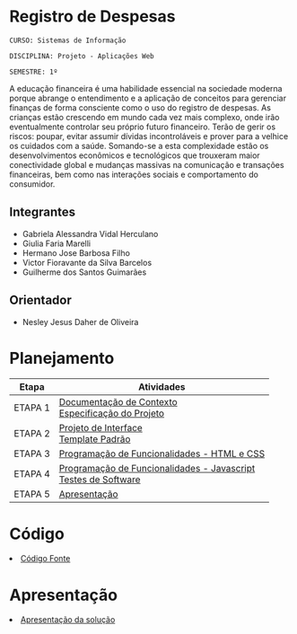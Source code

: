 # Registro de Despesas 

`CURSO: Sistemas de Informação`

`DISCIPLINA: Projeto - Aplicações Web`

`SEMESTRE: 1º`

A educação financeira é uma habilidade essencial na sociedade moderna porque abrange o entendimento e a aplicação de conceitos para gerenciar finanças de forma consciente como o uso do registro de despesas. As crianças estão crescendo em mundo cada vez mais complexo, onde irão eventualmente controlar seu próprio futuro financeiro. Terão de gerir os riscos: poupar, evitar assumir dívidas incontroláveis e prover para a velhice os cuidados com a saúde. Somando-se a esta complexidade estão os desenvolvimentos econômicos e tecnológicos que trouxeram maior conectividade global e mudanças massivas na comunicação e transações financeiras, bem como nas interações sociais e comportamento do consumidor.

## Integrantes

* Gabriela Alessandra Vidal Herculano
* Giulia Faria Marelli 
* Hermano Jose Barbosa Filho
* Victor Fioravante da Silva Barcelos
* Guilherme dos Santos Guimarães

## Orientador

* Nesley Jesus Daher de Oliveira 

# Planejamento

| Etapa         | Atividades |
|  :----:   | ----------- |
| ETAPA 1         |[Documentação de Contexto](docs/context.md) <br> [Especificação do Projeto](docs/especification.md) |
| ETAPA 2         |[Projeto de Interface](docs/interface.md) <br> [Template Padrão](docs/template.md) |
| ETAPA 3         |[Programação de Funcionalidades - HTML e CSS](docs/development.md) |
| ETAPA 4        |[Programação de Funcionalidades - Javascript](docs/development.md) <br> [Testes de Software ](docs/tests.md) |
| ETAPA 5         | [Apresentação](presentation/README.md) |

# Código

<li><a href="src/README.md"> Código Fonte</a></li>

# Apresentação

<li><a href="presentation/README.md"> Apresentação da solução</a></li>
